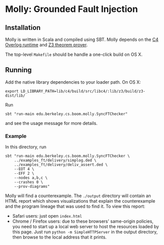 # Molly: Grounded Fault Injection

## Installation

Molly is written in Scala and compiled using SBT.  Molly depends on the [C4 Overlog runtime](https://github.com/bloom-lang/c4) and [Z3 theorem prover](https://z3.codeplex.com/).

The top-level `Makefile` should be handle a one-click build on OS X.


## Running

Add the native library dependencies to your loader path.  On OS X:

```
export LD_LIBRARY_PATH=lib/c4/build/src/libc4/:lib/z3/build/z3-dist/lib/
```

Run

```
sbt "run-main edu.berkeley.cs.boom.molly.SyncFTChecker"
```

and see the usage message for more details.

### Example

In this directory, run

```
sbt "run-main edu.berkeley.cs.boom.molly.SyncFTChecker \
	../examples_ft/delivery/simplog.ded \
	../examples_ft/delivery/deliv_assert.ded \
	--EOT 4 \
	--EFF 2 \
	--nodes a,b,c \
	--crashes 0 \
	--prov-diagrams"
```

Molly will find a counterexample.  The `./output` directory will contain an HTML report which shows visualizations that explain the counterexample and the program lineage that was used to find it.  To view this report:

- Safari users: just open `index.html`
- Chrome / Firefox users: due to these browsers' same-origin policies, you need to start up a local web server to host the resources loaded by this page.  Just run `python -m SimpleHTTPServer` in the output directory, then browse to the local address that it prints.